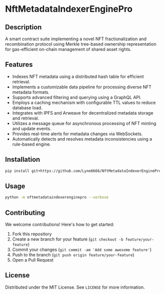 # NftMetadataIndexerEnginePro

## Description

A smart contract suite implementing a novel NFT fractionalization and recombination protocol using Merkle tree-based ownership representation for gas-efficient on-chain management of shared asset rights.

## Features

- Indexes NFT metadata using a distributed hash table for efficient retrieval.
- Implements a customizable data pipeline for processing diverse NFT metadata formats.
- Supports advanced filtering and querying using a GraphQL API.
- Employs a caching mechanism with configurable TTL values to reduce database load.
- Integrates with IPFS and Arweave for decentralized metadata storage and retrieval.
- Utilizes a message queue for asynchronous processing of NFT minting and update events.
- Provides real-time alerts for metadata changes via WebSockets.
- Automatically detects and resolves metadata inconsistencies using a rule-based engine.
## Installation

```bash
pip install git+https://github.com/Lyne6666/NftMetadataIndexerEnginePro.git
```

## Usage

```bash
python -m nftmetadataindexerenginepro --verbose
```

## Contributing

We welcome contributions! Here's how to get started:

1. Fork this repository
2. Create a new branch for your feature (`git checkout -b feature/your-feature`)
3. Commit your changes (`git commit -am 'Add some awesome feature'`)
4. Push to the branch (`git push origin feature/your-feature`)
5. Open a Pull Request

## License

Distributed under the MIT License. See `LICENSE` for more information.
